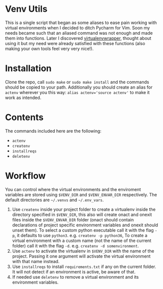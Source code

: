 # Venv Utils

This is a single script that began as some aliases to ease pain working with virtual environments when I decided to ditch Pycharm for Vim. Soon my needs became such that an aliased command was not enough and made them into functions. Later I discovered [virtualenvwrapper](https://bitbucket.org/dhellmann/virtualenvwrapper), thought about using it but my need were already satisfied with these functions (also making your own tools feel very very nice!).

# Installation

Clone the repo, call `sudo make` or `sudo make install` and the commands should be copied to your path. Additionally you should create an alias for `actenv` wherever you this way: `alias actenv='source actenv'` to make it work as intended.

# Contents

The commands included here are the following:

* `actenv`
* `createnv`
* `installreqs`
* `deletenv`

# Workflow

You can control where the virtual environments and the enviroment variables are stored using `$VENV_DIR` and `$VENV_ENVAR_DIR` respectively.
The default directories are `~/.venvs` and `~/.env_vars`.

1. Use `createnv` inside your project folder to create a virtualenv inside the directory specified in `$VENV_DIR`, this also will create onact and onexit files inside the `$VENV_ENVAR_DIR` folder (onact should contain declarations of project specific environment variables and onexit should unset them). 
  To select a custom python executable call it with the flag `-p`, it defaults to use `python3`. e.g. `createnv -p python36`,
  To create a virtual environment with a custom name (not the name of the current folder) call it with the flag `-d`. e.g. `createnv -d somenvironment`.
2. Use `actenv` to activate the virtualenv in `$VENV_DIR` with the name of the project. Passing it one argument will activate the virtual environment with that name instead.
3. Use `installreqs` to install `requirements.txt` if any on the current folder. It will not detect if an environment is active, be aware of that.
4. If needed use `deletenv` to remove a virtual environment and its environment variables.
